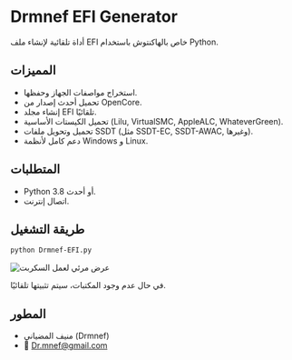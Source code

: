 # Drmnef EFI Generator

أداة تلقائية لإنشاء ملف EFI خاص بالهاكنتوش باستخدام Python.

## المميزات

- استخراج مواصفات الجهاز وحفظها.
- تحميل أحدث إصدار من OpenCore.
- إنشاء مجلد EFI تلقائيًا.
- تحميل الكيستات الأساسية (Lilu, VirtualSMC, AppleALC, WhateverGreen).
- تحميل وتحويل ملفات SSDT (مثل SSDT-EC, SSDT-AWAC, وغيرها).
- دعم كامل لأنظمة Windows و Linux.


## المتطلبات

- Python 3.8 أو أحدث.
- اتصال إنترنت.

## طريقة التشغيل

```bash
python Drmnef-EFI.py
```
![عرض مرئي لعمل السكربت](Drmnef-efi.gif)

في حال عدم وجود المكتبات، سيتم تثبيتها تلقائيًا.

## المطور

- منيف المضياني (Drmnef)
- 📧 Dr.mnef@gmail.com

